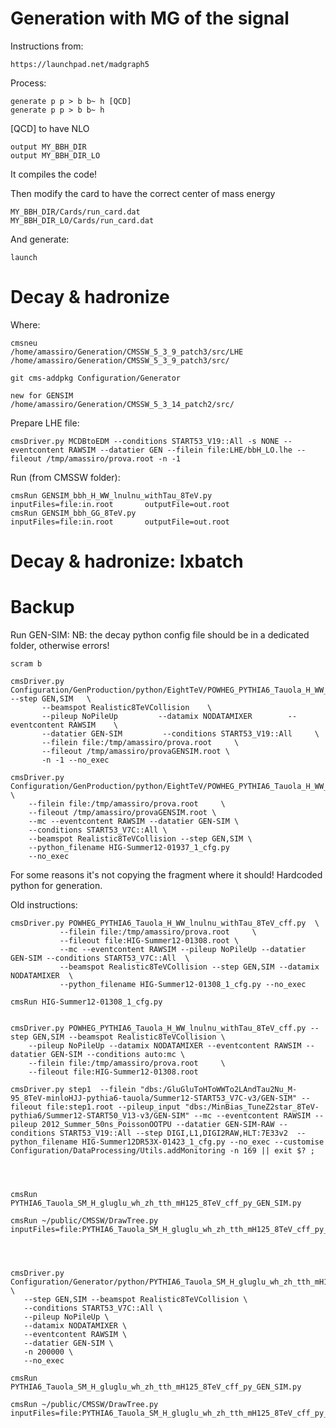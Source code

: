 Generation with MG of the signal
=======

Instructions from:

    https://launchpad.net/madgraph5

Process:

    generate p p > b b~ h [QCD]
    generate p p > b b~ h

[QCD] to have NLO

    output MY_BBH_DIR
    output MY_BBH_DIR_LO

It compiles the code!

Then modify the card to have the correct center of mass energy

    MY_BBH_DIR/Cards/run_card.dat
    MY_BBH_DIR_LO/Cards/run_card.dat

And generate:

    launch
    

Decay & hadronize
=======

Where:

    cmsneu
    /home/amassiro/Generation/CMSSW_5_3_9_patch3/src/LHE
    /home/amassiro/Generation/CMSSW_5_3_9_patch3/src/

    git cms-addpkg Configuration/Generator

    new for GENSIM
    /home/amassiro/Generation/CMSSW_5_3_14_patch2/src/

Prepare LHE file:

    cmsDriver.py MCDBtoEDM --conditions START53_V19::All -s NONE --eventcontent RAWSIM --datatier GEN --filein file:LHE/bbH_LO.lhe --fileout /tmp/amassiro/prova.root -n -1


Run (from CMSSW folder):

    cmsRun GENSIM_bbh_H_WW_lnulnu_withTau_8TeV.py   inputFiles=file:in.root       outputFile=out.root
    cmsRun GENSIM_bbh_GG_8TeV.py                    inputFiles=file:in.root       outputFile=out.root


Decay & hadronize: lxbatch
=======



Backup
=======


Run GEN-SIM:
NB: the decay python config file should be in a dedicated folder, otherwise errors!

    scram b

    cmsDriver.py Configuration/GenProduction/python/EightTeV/POWHEG_PYTHIA6_Tauola_H_WW_lnulnu_withTau_8TeV_cff.py   --step GEN,SIM   \
           --beamspot Realistic8TeVCollision    \
           --pileup NoPileUp         --datamix NODATAMIXER        --eventcontent RAWSIM    \
           --datatier GEN-SIM         --conditions START53_V19::All     \
           --filein file:/tmp/amassiro/prova.root     \
           --fileout /tmp/amassiro/provaGENSIM.root \
           -n -1 --no_exec

    cmsDriver.py Configuration/GenProduction/python/EightTeV/POWHEG_PYTHIA6_Tauola_H_WW_lnulnu_withTau_8TeV_cff.py \
        --filein file:/tmp/amassiro/prova.root     \
        --fileout /tmp/amassiro/provaGENSIM.root \
        --mc --eventcontent RAWSIM --datatier GEN-SIM \
        --conditions START53_V7C::All \
        --beamspot Realistic8TeVCollision --step GEN,SIM \              
        --python_filename HIG-Summer12-01937_1_cfg.py 
        --no_exec

For some reasons it's not copying the fragment where it should!
Hardcoded python for generation.


Old instructions:


    cmsDriver.py POWHEG_PYTHIA6_Tauola_H_WW_lnulnu_withTau_8TeV_cff.py  \
               --filein file:/tmp/amassiro/prova.root     \
               --fileout file:HIG-Summer12-01308.root \
               --mc --eventcontent RAWSIM --pileup NoPileUp --datatier GEN-SIM --conditions START53_V7C::All  \
               --beamspot Realistic8TeVCollision --step GEN,SIM --datamix NODATAMIXER  \
               --python_filename HIG-Summer12-01308_1_cfg.py --no_exec
    
    cmsRun HIG-Summer12-01308_1_cfg.py
    
    
    cmsDriver.py POWHEG_PYTHIA6_Tauola_H_WW_lnulnu_withTau_8TeV_cff.py --step GEN,SIM --beamspot Realistic8TeVCollision \
        --pileup NoPileUp --datamix NODATAMIXER --eventcontent RAWSIM --datatier GEN-SIM --conditions auto:mc \
        --filein file:/tmp/amassiro/prova.root     \
        --fileout file:HIG-Summer12-01308.root
    
    cmsDriver.py step1  --filein "dbs:/GluGluToHToWWTo2LAndTau2Nu_M-95_8TeV-minloHJJ-pythia6-tauola/Summer12-START53_V7C-v3/GEN-SIM" --fileout file:step1.root --pileup_input "dbs:/MinBias_TuneZ2star_8TeV-pythia6/Summer12-START50_V13-v3/GEN-SIM" --mc --eventcontent RAWSIM --pileup 2012_Summer_50ns_PoissonOOTPU --datatier GEN-SIM-RAW --conditions START53_V19::All --step DIGI,L1,DIGI2RAW,HLT:7E33v2  --python_filename HIG-Summer12DR53X-01423_1_cfg.py --no_exec --customise Configuration/DataProcessing/Utils.addMonitoring -n 169 || exit $? ; 

    
    
    
    cmsRun PYTHIA6_Tauola_SM_H_gluglu_wh_zh_tth_mH125_8TeV_cff_py_GEN_SIM.py

    cmsRun ~/public/CMSSW/DrawTree.py inputFiles=file:PYTHIA6_Tauola_SM_H_gluglu_wh_zh_tth_mH125_8TeV_cff_py_GEN_SIM.root




    cmsDriver.py Configuration/Generator/python/PYTHIA6_Tauola_SM_H_gluglu_wh_zh_tth_mH125_8TeV_cff.py \
       --step GEN,SIM --beamspot Realistic8TeVCollision \
       --conditions START53_V7C::All \
       --pileup NoPileUp \
       --datamix NODATAMIXER \
       --eventcontent RAWSIM \
       --datatier GEN-SIM \
       -n 200000 \
       --no_exec

    cmsRun PYTHIA6_Tauola_SM_H_gluglu_wh_zh_tth_mH125_8TeV_cff_py_GEN_SIM.py

    cmsRun ~/public/CMSSW/DrawTree.py inputFiles=file:PYTHIA6_Tauola_SM_H_gluglu_wh_zh_tth_mH125_8TeV_cff_py_GEN_SIM.root




